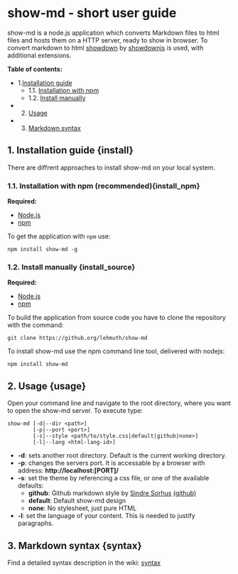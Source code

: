 # show-md - short user guide

show-md is a node.js application which converts Markdown files to html files and hosts them on a HTTP server, ready to show in browser. To convert markdown to html [showdown](https://github.com/showdownjs/showdown/) by [showdownjs](http://showdownjs.com/) is used, with additional extensions.

**Table of contents:**

- 1.[Installation guide](#install)
	- 1.1. [Installation with npm](#install_npm)
	- 1.2. [Install manually](#install_source)
- 2. [Usage](#usage)
- 3. [Markdown syntax](#syntax)

## 1. Installation guide {install}

There are diffrent approaches to install show-md on your local system.

### 1.1. Installation with npm (recommended){install_npm}

**Required:**

- [Node.js](https://github.com/nodejs/node)
- [npm](https://github.com/npm/cli)

To get the application with `npm` use:

	npm install show-md -g

### 1.2. Install manually {install_source}

**Required:**

- [Node.js](https://github.com/nodejs/node)
- [npm](https://github.com/npm/cli)

To build the application from source code you have to clone the repository with the command:

	git clone https://github.org/lehmuth/show-md

To install show-md use the npm command line tool, delivered with nodejs:

	npm install show-md

## 2. Usage {usage}

Open your command line and navigate to the root directory, where you want to open the show-md server. To execute type:

	show-md [-d|--dir <path>]
	        [-p|--port <port>]
            [-s|--style <path/to/style.css|default|github|none>]
			[-l|--lang <html-lang-id>]

- **-d**: sets another root directory. Default is the current working directory.
- **-p**: changes the servers port. It is accessable by a browser with address: **http://localhost:[PORT]/**
- **-s**: set the theme by referencing a css file, or one of the available defaults:
	- __github__: Github markdown style by [Sindre Sorhus](https://sindresorhus.com/) [(github)](https://github.com/sindresorhus/github-markdown-css)
	- __default__: Default show-md design
	- __none__: No stylesheet, just pure HTML
- **-l**: set the language of your content. This is needed to justify paragraphs.

## 3. Markdown syntax {syntax}

Find a detailed syntax description in the wiki: [syntax](htdocs/wiki/syntax/)
